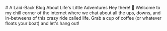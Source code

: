 \# A Laid-Back Blog About Life's Little Adventures Hey there! 👋 Welcome to my chill corner of the internet where we chat about all the ups, downs, and in-betweens of this crazy ride called life. Grab a cup of coffee (or whatever floats your boat) and let's hang out!
